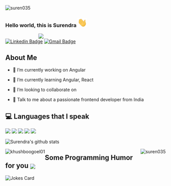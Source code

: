 <p align="left"> <img src="https://komarev.com/ghpvc/?username=suren035&label=Profile%20views&color=3cbea4&style=flat" alt="suren035" /> </p>
<h3> Hello world, this is Surendra  <img src="https://raw.githubusercontent.com/ABSphreak/ABSphreak/master/gifs/Hi.gif" width="30px"></h2><img  align='right' src="https://cdn.dribbble.com/users/1355613/screenshots/12585865/media/5bb86f4446b33a7a4624db3660398cd8.jpg?compress=1&resize=1000x750" width="400px"> </h3>

[![Linkedin Badge](https://img.shields.io/badge/-surendra-blue?style=flat-square&logo=Linkedin&logoColor=white&link=https://www.linkedin.com/in/surendra-singh1995/)](https://www.linkedin.com/in/surendra-singh1995/) [![Gmail Badge](https://img.shields.io/badge/-sur.singh2468@gmail.com-c14438?style=flat-square&logo=Gmail&logoColor=white&link=mailto:sur.singh2468@gmail.com)](mailto:sur.singh2468@gmail.com)

<div size='20px'><h2> About Me </h2></div>

- 🔭 I’m currently working on Angular

- 🌱 I’m currently learning Angular, React 

- 👯 I’m looking to collaborate on  

- 💬 Talk to me about a passionate frontend developer from India

## :computer: Languages that I speak
<img src = 'https://image.flaticon.com/icons/svg/919/919827.svg' width='30'/> <img src = 'https://github.com/MarikIshtar007/MarikIshtar007/blob/master/images/css.svg' width='30'/> <img src = 'https://github.com/MarikIshtar007/MarikIshtar007/blob/master/images/js.svg' width='30'/> <img src='https://github.com/MarikIshtar007/MarikIshtar007/blob/master/images/bootstrap.svg' width='33'/>   <img src = 'https://github.com/MarikIshtar007/MarikIshtar007/blob/master/images/c-original.svg' width='30'/> 

![Surendra's github stats](https://github-readme-stats.vercel.app/api?username=suren035&bg_color=30,e96443,904e95&title_color=fff&text_color=fff)
<p><img align="left" src="https://github-readme-stats.vercel.app/api/top-langs?username=suren035&show_icons=true&locale=en&layout=compact" alt="khushboogoel01" /></p>
<p><img align="right" src="https://github-readme-streak-stats.herokuapp.com/?user=suren035&theme=default" alt="suren035" /></p>

<h2> Some Programming Humor for you <img align ='center' src='https://media2.giphy.com/media/UQDSBzfyiBKvgFcSTw/giphy.gif?cid=ecf05e47p3cd513axbek3f56ti3jzizq8hincw20jauyyfyw&rid=giphy.gif' width = '75px'></h2>

![Jokes Card](https://readme-jokes.vercel.app/api?theme=dracula)
